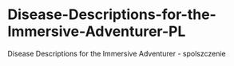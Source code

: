 # Disease-Descriptions-for-the-Immersive-Adventurer-PL
Disease Descriptions for the Immersive Adventurer - spolszczenie
